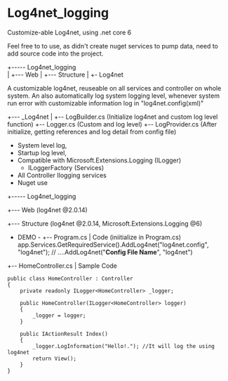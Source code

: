 # Log4net_logging
Customize-able Log4net, using .net core 6

Feel free to to use, as didn't create nuget services to pump data, need to add source code into the project.

+----- Log4net_logging  
  |
  +--- Web
  |
  +--- Structure
    |
    +- Log4net
    
    
A customizable log4net, reuseable on all services and controller on whole system.
An also automatically log system logging level, whenever system run error with customizable information log in "log4net.config(xml)"

  +--- _Log4net
   |
   +-- LogBuilder.cs (Initialize log4net and custom log level function)
   +-- Logger.cs (Custom and log level)
   +-- LogProvider.cs (After initialize, getting references and log detail from config file)
   
- System level log,
- Startup log level,
- Compatible with Microsoft.Extensions.Logging (ILogger)
  - ILoggerFactory (Services)
- All Controller Ilogging services
- Nuget use

+----- Log4net_logging
  
  +--- Web (log4net @2.0.14)
  
  +--- Structure (log4net @2.0.14, Microsoft.Extensions.Logging @6)

- DEMO -
+-- Program.cs
 | Code (iniitialize in Program.cs)
app.Services.GetRequiredService<ILoggerFactory>().AddLog4net("log4net.config", "log4net"); // ....AddLog4net("__Config File Name__", "log4net")

+-- HomeController.cs
 | Sample Code
  
    public class HomeController : Controller
    {
        private readonly ILogger<HomeController> _logger;

        public HomeController(ILogger<HomeController> logger)
        {
            _logger = logger;
        }

        public IActionResult Index()
        {
            _logger.LogInformation("Hello!."); //It will log the using log4net
            return View();
        }
    }
